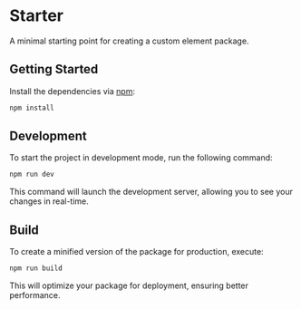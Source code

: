# Starter

A minimal starting point for creating a custom element package.

## Getting Started

Install the dependencies via [npm](https://npmjs.org):

```sh
npm install
```

## Development

To start the project in development mode, run the following command:

```sh
npm run dev
```

This command will launch the development server, allowing you to see your changes in real-time.

## Build

To create a minified version of the package for production, execute:

```sh
npm run build
```

This will optimize your package for deployment, ensuring better performance.
